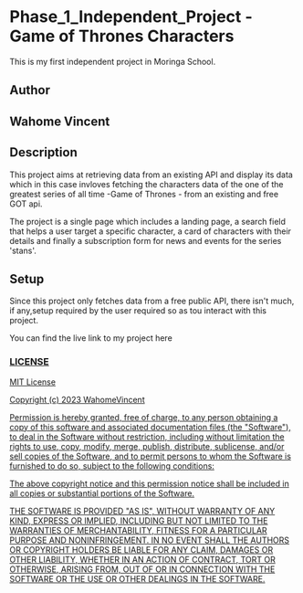 <h1> Phase_1_Independent_Project - Game of Thrones Characters</h1>
<p>This is my first independent project in Moringa School.</p>

<h2>Author</h2>
<h2>Wahome Vincent<h2>

<h2>Description</h2>
<p>This project aims at retrieving data from an existing API and display its data which in this case invloves fetching the characters data of the one of the greatest series of all time -Game of Thrones - from an existing and free GOT api.</p>

<p>The project is a single page which includes a landing page, a search field that helps a user target a specific character, a card of characters with their details and finally a subscription form for news and events for the series 'stans'.</p>


<h2>Setup</h2>
<p>Since this project only fetches data from a free public API, there isn't much, if any,setup required by the user required so as tou interact with this project.</p>

<p>You can find the live link to my project here <a href = "https://wahomevincent.github.io/Phase_1_Independent_Project/">
</p>

<h3>LICENSE</h3>
<p>
MIT License

Copyright (c) 2023 WahomeVincent

Permission is hereby granted, free of charge, to any person obtaining a copy
of this software and associated documentation files (the "Software"), to deal
in the Software without restriction, including without limitation the rights
to use, copy, modify, merge, publish, distribute, sublicense, and/or sell
copies of the Software, and to permit persons to whom the Software is
furnished to do so, subject to the following conditions:

The above copyright notice and this permission notice shall be included in all
copies or substantial portions of the Software.

THE SOFTWARE IS PROVIDED "AS IS", WITHOUT WARRANTY OF ANY KIND, EXPRESS OR
IMPLIED, INCLUDING BUT NOT LIMITED TO THE WARRANTIES OF MERCHANTABILITY,
FITNESS FOR A PARTICULAR PURPOSE AND NONINFRINGEMENT. IN NO EVENT SHALL THE
AUTHORS OR COPYRIGHT HOLDERS BE LIABLE FOR ANY CLAIM, DAMAGES OR OTHER
LIABILITY, WHETHER IN AN ACTION OF CONTRACT, TORT OR OTHERWISE, ARISING FROM,
OUT OF OR IN CONNECTION WITH THE SOFTWARE OR THE USE OR OTHER DEALINGS IN THE
SOFTWARE.
</p>